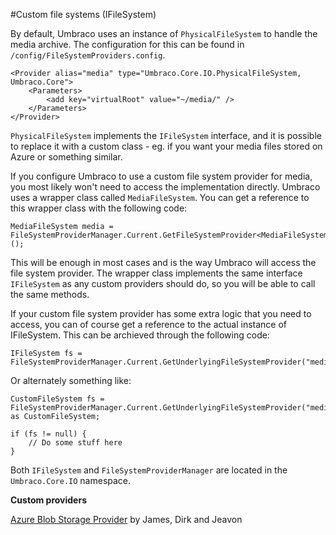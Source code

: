 #Custom file systems (IFileSystem)

By default, Umbraco uses an instance of `PhysicalFileSystem` to handle the media archive. The configuration for this can be found in `/config/FileSystemProviders.config`.

    <Provider alias="media" type="Umbraco.Core.IO.PhysicalFileSystem, Umbraco.Core">
        <Parameters>
            <add key="virtualRoot" value="~/media/" />
        </Parameters>
    </Provider>
    
`PhysicalFileSystem` implements the `IFileSystem` interface, and it is possible to replace it with a custom class - eg. if you want your media files stored on Azure or something similar.

If you configure Umbraco to use a custom file system provider for media, you most likely won't need to access the implementation directly. Umbraco uses a wrapper class called `MediaFileSystem`. You can get a reference to this wrapper class with the following code:

    MediaFileSystem media = FileSystemProviderManager.Current.GetFileSystemProvider<MediaFileSystem>();

This will be enough in most cases and is the way Umbraco will access the file system provider. The wrapper class implements the same interface `IFileSystem` as any custom providers should do, so you will be able to call the same methods.

If your custom file system provider has some extra logic that you need to access, you can of course get a reference to the actual instance of IFileSystem. This can be archieved through the following code:

    IFileSystem fs = FileSystemProviderManager.Current.GetUnderlyingFileSystemProvider("media");
    
Or alternately something like:

    CustomFileSystem fs = FileSystemProviderManager.Current.GetUnderlyingFileSystemProvider("media") as CustomFileSystem;
    
    if (fs != null) {
        // Do some stuff here
    }
    
Both `IFileSystem` and `FileSystemProviderManager` are located in the `Umbraco.Core.IO` namespace.

**Custom providers**

[Azure Blob Storage Provider](https://our.umbraco.org/projects/collaboration/umbracofilesystemprovidersazure/) by James, Dirk and Jeavon
